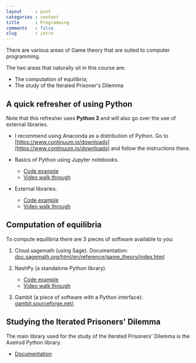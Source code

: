 ```yaml
---
layout     : post
categories : content
title      : Programming
comments   : false
slug       : intro
---
```


There are various areas of Game theory that are suited to computer programming.

The two areas that naturally sit in this course are:

- The computation of equilibria;
- The study of the Iterated Prisoner's Dilemma

## A quick refresher of using Python

Note that this refresher uses **Python 3** and will also go over the use of
external libraries.

- I recommend using Anaconda as a distribution of Python. Go to
  [https://www.continuum.io/downloads](https://www.continuum.io/downloads) and
  follow the instructions there.
- Basics of Python using Jupyter notebooks.

    - [Code
      example](https://gist.github.com/drvinceknight/9e4e076e976fd6fdde3c11b78bfd5a27)
    - [Video walk through](https://youtu.be/zjnN9rtaSrA)

- External libraries.

    - [Code
      example](https://gist.github.com/drvinceknight/4bb764123a8a5dac33f2abb9a7f1150c)
    - [Video walk through](https://youtu.be/D7rPBULr058)

## Computation of equilibria

To compute equilibria there are 3 pieces of software available to you:

1. Cloud.sagemath (using Sage). Documentation:
   [doc.sagemath.org/html/en/reference/game_theory/index.html](http://doc.sagemath.org/html/en/reference/game_theory/index.html)

2. NashPy (a standalone Python library).

    - [Code
      example](https://gist.github.com/drvinceknight/9c5c424f7fb663f446c068ac71fa0f69)
    - [Video walk through](https://youtu.be/AZdP1yZscdg)

3. Gambit (a piece of software with a Python interface):
   [gambit.sourceforge.net/](http://gambit.sourceforge.net/).

## Studying the Iterated Prisoners' Dilemma

The main library used for the study of the Iterated Prisoners' Dilemma is the
Axelrod Python library.

- [Documentation](http://axelrod.readthedocs.io)

